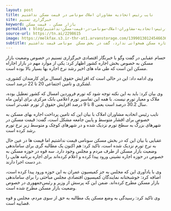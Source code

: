 ```yaml
---
layout: post
title: نایب رئیس اتحادیه مشاوران املاک سونامی در قیمت مسکن نداشتیم
site: خبرگزاری تسنیم
keyword: بازار مسکن ، قیمت مسکن
permalink : blog/نایب-رئیس-اتحادیه-مشاوران-املاک-سونامی-در-قیمت-مسکن-نداشتیم.html
source-url: https://tn.ai/2298615
image: https://melkfax.s3.ir-thr-at1.arvanstorage.com/1399013012454663620170554.jpg
subtitle: نایب رئیس اتحادیه مشاوران املاک با بیان این که میزان افزایش حقوق امسال با میزان تورم و رشد اجاره مسکن همخوانی ندارد، گفت در بخش مسکن  سونامی قیمت نداشتیم.
---
```

حسام عقبایی در گفت وگو با خبرنگار اقتصادی خبرگزاری تسنیم در خصوص وضعیت بازار مسکن به خصوص بخش اجاره کشور اظهار کرد: یکی از موارد مهم در بازار اجاراه مسکن  این است که طی ماه های اخیر  رشد نرخ اجاره بها بسیار بالا بوده است.

وی ادامه داد: این در حالی است که افزایش حقوق امسال برای کارمندان کشوری، لشکری و تامین اجتماعی 20 تا 22 درصد است.

وی بیان کرد: باید به این نکته توجه شود که تورم فروردین امسال که کشور تعطیل بوده، ملاک و معیار تورم نیست. با همه این تفاسیر تورم اعلامی بانک مرکزی برای اولین ماه سال 30.2 درصد است یعنی 8 تا 9 درصد افزایش حقوق از تورم عقب‌تر است.

 نایب رئیس اتحادیه مشاوران املاک با بیان این که تامین پرداخت اجاره بهای مسکن به خصوص برای اقشار متوسط و پایین جامعه مشکل است، گفت: قیمت مسکن در شهرهای بزرگ به سطح تورم نزدیک شده و در شهرهای کوچک و متوسط زیر نرخ تورم رشد کرده است.

عقبایی با بیان این که در بخش مسکن  سونامی قیمت نداشتیم اما قیمت ها در عین حال به نرخ تورم نزدیک شده است، تاکید کرد: هم اکنون یک  مطالبه گری برای ساماندهی وضعیت بازار مسکن از طرف مردم و مجلس وجود دارد. سه قوه در حوزه مسکن به خصوص در حوزه اجاره نشینی ورود پیدا کرده و اعلام کرده‌اند برای اجاره برنامه هایی را در دست اجرا دارند.

وی با یادآوری این که مجلس به جز کمیسیون عمران به این حوزه ورود پیدا کرده‌ است، اضافه کرد: خوشبختانه نمایندگان کمیسیون اقتصادی مجلس مباحثی را برای ساماندهی بازار مسکن مطرح کرده‌اند. ضمن این که  پرسش از وزیر و رئیس‌جمهوری در خصوص وضعیت بازار مسکن مطرح شده است.

وی تاکید کرد: رسیدگی به وضع مسکن یک مطالبه به حق از سوی مردم، مجلس و قوه قضاییه است.